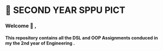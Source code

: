 # :file_folder: SECOND YEAR SPPU PICT

### Welcome :handshake: ,

#### This repository contains all the DSL and OOP Assignments conduced in my the 2nd year of Engineering . 
